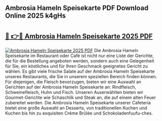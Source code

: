 ## Ambrosia Hameln Speisekarte PDF Download Online 2025 k4gHs

# <h2><a href="http://gc8nimk.nevu.top/?p=Ambrosia+Hameln+Speisekarte">🔗 👉🔴 Ambrosia Hameln Speisekarte 2025 PDF</a></h2>

[![Ambrosia Hameln Speisekarte 2025 PDF](https://i.imgur.com/dBaPXMq.png)](http://gc8nimk.nevu.top/?p=Ambrosia+Hameln+Speisekarte)
Die Ambrosia Hameln Speisekarte im Restaurant oder Café ist nicht nur eine Liste der Gerichte, die für die Bestellung angeboten werden, sondern auch eine Gelegenheit für Sie, ein köstliches und für Ihren Geschmack geeignetes Gericht zu wählen. Es gibt viele frische Salate auf der Ambrosia Hameln Speisekarte unseres Restaurants, die Sie in unserem speziellen Bereich finden können. Für diejenigen, die Fleisch bevorzugen, bieten wir eine Auswahl an Gerichten auf der Ambrosia Hameln Speisekarte an: Rindfleisch, Schweinefleisch, Huhn und Fisch. Unseren Auserwählten bieten wir Gourmet-Gerichte wie Schaschlik und Steak an, die auf einem alten Feuer zubereitet werden. Die Ambrosia Hameln Speisekarte unserer Cafeteria bietet eine große Auswahl an Desserts, von traditionellen Kuchen und Kuchen bis hin zu exquisiten Crème Brûlée und Schokoladenfuufu-ches.
